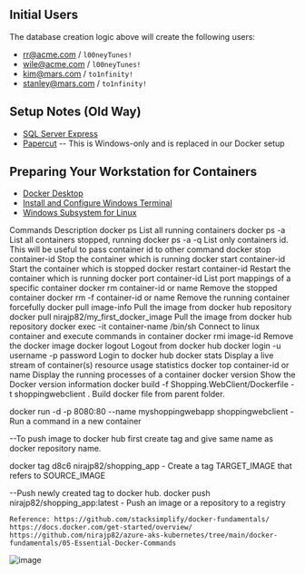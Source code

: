 ## Initial Users
The database creation logic above will create the following users:
* rr@acme.com / `l00neyTunes!`
* wile@acme.com / `l00neyTunes!`
* kim@mars.com / `to1nfinity!`
* stanley@mars.com / `to1nfinity!`

## Setup Notes (Old Way)
* [SQL Server Express](https://www.microsoft.com/en-us/sql-server/sql-server-downloads)
* [Papercut](https://github.com/ChangemakerStudios/Papercut-SMTP) -- This is Windows-only and is replaced in our Docker setup

## Preparing Your Workstation for Containers
* [Docker Desktop](https://www.docker.com/products/docker-desktop)
* [Install and Configure Windows Terminal](https://gist.github.com/dahlsailrunner/ec99e195b2a4903748a74df64a1f1a94)
* [Windows Subsystem for Linux](https://docs.microsoft.com/en-us/windows/wsl/install-win10)

Commands	Description
docker ps	List all running containers
docker ps -a	List all containers stopped, running
docker ps -a -q	List only containers id. This will be useful to pass container id to other command
docker stop container-id	Stop the container which is running
docker start container-id	Start the container which is stopped
docker restart container-id	Restart the container which is running
docker port container-id	List port mappings of a specific container
docker rm container-id or name	Remove the stopped container
docker rm -f container-id or name	Remove the running container forcefully
docker pull image-info	Pull the image from docker hub repository
docker pull nirajp82/my_first_docker_image	Pull the image from docker hub repository
docker exec -it container-name /bin/sh	Connect to linux container and execute commands in container
docker rmi image-id	Remove the docker image
docker logout	Logout from docker hub
docker login -u username -p password	Login to docker hub
docker stats	Display a live stream of container(s) resource usage statistics
docker top container-id or name	Display the running processes of a container
docker version	Show the Docker version information
docker build -f Shopping.WebClient/Dockerfile -t shoppingwebclient .
								  Build docker file from parent folder. 

docker run -d -p 8080:80 --name myshoppingwebapp  shoppingwebclient
									- Run a command in a new container

--To push image to docker hub first create tag and give same name as docker repository name. 

docker tag d8c6 nirajp82/shopping_app - Create a tag TARGET_IMAGE that refers to SOURCE_IMAGE

--Push newly created tag to docker hub. 
docker push nirajp82/shopping_app:latest -  Push an image or a repository to a registry
	
		
	Reference: https://github.com/stacksimplify/docker-fundamentals/ 
	https://docs.docker.com/get-started/overview/
	https://github.com/nirajp82/azure-aks-kubernetes/tree/main/docker-fundamentals/05-Essential-Docker-Commands
	
![image](https://user-images.githubusercontent.com/61636643/161460780-f1c2f8f6-0084-4897-9248-0d5e1023f812.png)
